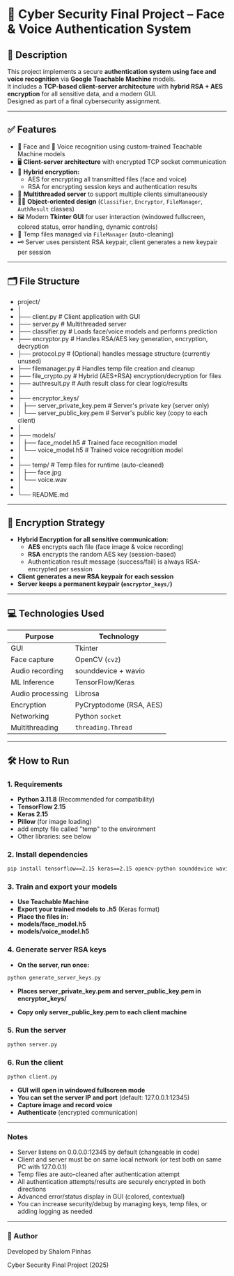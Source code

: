 # 🔐 Cyber Security Final Project – Face & Voice Authentication System

## 📌 Description
This project implements a secure **authentication system using face and voice recognition** via **Google Teachable Machine** models.  
It includes a **TCP-based client-server architecture** with **hybrid RSA + AES encryption** for all sensitive data, and a modern GUI.  
Designed as part of a final cybersecurity assignment.

---

## ✅ Features

- 📸 Face and 🎤 Voice recognition using custom-trained Teachable Machine models  
- 🖥️ **Client-server architecture** with encrypted TCP socket communication
- 🔐 **Hybrid encryption:**  
  - AES for encrypting all transmitted files (face and voice)  
  - RSA for encrypting session keys and authentication results  
- 🧵 **Multithreaded server** to support multiple clients simultaneously  
- 👨‍💻 **Object-oriented design** (`Classifier`, `Encryptor`, `FileManager`, `AuthResult` classes)  
- 🖼️ Modern **Tkinter GUI** for user interaction (windowed fullscreen, colored status, error handling, dynamic controls)
- 📁 Temp files managed via `FileManager` (auto-cleaning)
- 🗝️ Server uses persistent RSA keypair, client generates a new keypair per session

---

## 🗂️ File Structure

- project/
- │
- ├── client.py # Client application with GUI
- ├── server.py # Multithreaded server
- ├── classifier.py # Loads face/voice models and performs prediction
- ├── encryptor.py # Handles RSA/AES key generation, encryption, decryption
- ├── protocol.py # (Optional) handles message structure (currently unused)
- ├── filemanager.py # Handles temp file creation and cleanup
- ├── file_crypto.py # Hybrid (AES+RSA) encryption/decryption for files
- ├── authresult.py # Auth result class for clear logic/results
- │
- ├── encryptor_keys/
- │ ├── server_private_key.pem # Server's private key (server only)
- │ └── server_public_key.pem # Server's public key (copy to each client)
- │
- ├── models/
- │ ├── face_model.h5 # Trained face recognition model
- │ └── voice_model.h5 # Trained voice recognition model
- │
- ├── temp/ # Temp files for runtime (auto-cleaned)
- │ ├── face.jpg
- │ └── voice.wav
- │
- └── README.md

---

## 🔐 Encryption Strategy

- **Hybrid Encryption for all sensitive communication:**
  - **AES** encrypts each file (face image & voice recording)
  - **RSA** encrypts the random AES key (session-based)
  - Authentication result message (success/fail) is always RSA-encrypted per session
- **Client generates a new RSA keypair for each session**
- **Server keeps a permanent keypair (`encryptor_keys/`)**

---

## 💻 Technologies Used

| Purpose           | Technology             |
|-------------------|------------------------|
| GUI               | Tkinter                |
| Face capture      | OpenCV (`cv2`)         |
| Audio recording   | sounddevice + wavio    |
| ML Inference      | TensorFlow/Keras       |
| Audio processing  | Librosa                |
| Encryption        | PyCryptodome (RSA, AES)|
| Networking        | Python `socket`        |
| Multithreading    | `threading.Thread`     |

---

## 🛠️ How to Run

### 1. **Requirements**
- **Python 3.11.8** (Recommended for compatibility)
- **TensorFlow 2.15**
- **Keras 2.15**
- **Pillow** (for image loading)
- add empty file called "temp" to the environment
- Other libraries: see below

### 2. **Install dependencies**
```bash
pip install tensorflow==2.15 keras==2.15 opencv-python sounddevice wavio librosa pycryptodome pillow
```
### 3. Train and export your models
- **Use Teachable Machine**
- **Export your trained models to .h5** (Keras format)
- **Place the files in:**
- **models/face_model.h5**
- **models/voice_model.h5**

### 4. Generate server RSA keys
- **On the server, run once:**
```bash
python generate_server_keys.py
```
- **Places server_private_key.pem and server_public_key.pem in encryptor_keys/**

- **Copy only server_public_key.pem to each client machine**

### 5. Run the server
```bash
python server.py
```

### 6. Run the client
```bash
python client.py
```

- **GUI will open in windowed fullscreen mode**
- **You can set the server IP and port** (default: 127.0.0.1:12345)
- **Capture image and record voice**
- **Authenticate** (encrypted communication)

---

### Notes
- Server listens on 0.0.0.0:12345 by default (changeable in code)
- Client and server must be on same local network (or test both on same PC with 127.0.0.1)
- Temp files are auto-cleaned after authentication attempt
- All authentication attempts/results are securely encrypted in both directions
- Advanced error/status display in GUI (colored, contextual)
- You can increase security/debug by managing keys, temp files, or adding logging as needed

---

###  👥 Author

Developed by Shalom Pinhas

Cyber Security Final Project (2025)
